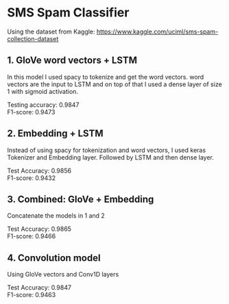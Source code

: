 # SMS Spam Classifier
Using the dataset from Kaggle: https://www.kaggle.com/uciml/sms-spam-collection-dataset

## 1. GloVe word vectors + LSTM
In this model I used spacy to tokenize and get the word vectors. word vectors are the input to LSTM and on top of that I used a dense layer of size 1 with sigmoid activation.

Testing accuracy: 0.9847  
F1-score: 0.9473

## 2. Embedding + LSTM
Instead of using spacy for tokenization and word vectors, I used keras Tokenizer and Embedding layer. Followed by LSTM and then dense layer.

Test Accuracy: 0.9856  
F1-score: 0.9432

## 3. Combined: GloVe + Embedding
Concatenate the models in 1 and 2

Test Accuracy: 0.9865   
F1-score: 0.9466

## 4. Convolution model
Using GloVe vectors and Conv1D layers

Test Accuracy: 0.9847   
F1-score: 0.9463

